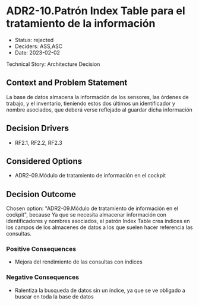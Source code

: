 # ADR2-10.Patrón Index Table para el tratamiento de la información

* Status: rejected
* Deciders: ASS,ASC
* Date: 2023-02-02

Technical Story: Architecture Decision

## Context and Problem Statement

La base de datos almacena la información de los sensores, las órdenes de trabajo, y el inventario, tieniendo estos dos últimos un identificador y nombre asociados, que deberá verse reflejado al guardar dicha información

## Decision Drivers

* RF2.1, RF2.2, RF2.3

## Considered Options

* ADR2-09.Módulo de tratamiento de información en el cockpit

## Decision Outcome

Chosen option: "ADR2-09.Módulo de tratamiento de información en el cockpit", because Ya que se necesita almacenar información con identificadores y nombres asociados, el patrón Index Table crea índices en los campos de los almacenes de datos a los que suelen hacer referencia las consultas.

### Positive Consequences

* Mejora del rendimiento de las consultas con índices

### Negative Consequences

* Ralentiza la busqueda de datos sin un índice, ya que se ve obligado a buscar en toda la base de datos
